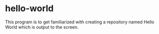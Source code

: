 # hello-world
This program is to get familiarized with creating a repository named Hello World which is output to the screen.
